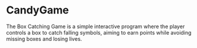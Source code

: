 # CandyGame
The Box Catching Game is a simple interactive program where the player controls a box to catch falling symbols, aiming to earn points while avoiding missing boxes and losing lives.
